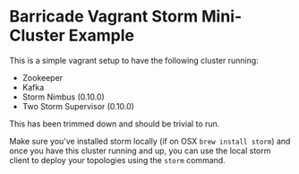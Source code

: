 # Barricade Vagrant Storm Mini-Cluster Example

This is a simple vagrant setup to have the following cluster running:

- Zookeeper
- Kafka
- Storm Nimbus (0.10.0)
- Two Storm Supervisor (0.10.0)

This has been trimmed down and should be trivial to run. 

Make sure you've installed storm locally (if on OSX `brew install storm`) and once you have this
cluster running and up, you can use the local storm client to deploy your topologies using the `storm` command.
